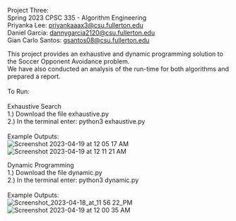 Project Three: <br>
Spring 2023 CPSC 335 - Algorithm Engineering <br>
Priyanka Lee: priyankaaax3@csu.fullerton.edu <br>
Daniel Garcia: dannygarcia2120@csu.fullerton.edu <br>
Gian Carlo Santos: gsantos08@csu.fullerton.edu <br>

This project provides an exhaustive and dynamic programming solution to the Soccer Opponent Avoidance problem. <br>
We have also conducted an analysis of the run-time for both algorithms and prepared a report. <br> 
<br>
To Run: <br>
<br>
Exhaustive Search <br>
1.) Download the file exhaustive.py <br>
2.) In the terminal enter: python3 exhaustive.py <br>
<br>
Example Outputs: <br>
![Screenshot 2023-04-19 at 12 05 17 AM](https://user-images.githubusercontent.com/78058333/232994192-348f2f07-be12-4559-be23-cf82180332ad.jpg)
![Screenshot 2023-04-19 at 12 11 21 AM](https://user-images.githubusercontent.com/78058333/232995683-e50ea296-bef6-402a-a3c9-9e848025acb1.jpg)

Dynamic Programming <br>
1.) Download the file dynamic.py <br>
2.) In the terminal enter: python3 dynamic.py <br>
<br>
Example Outputs: <br>
![Screenshot_2023-04-18_at_11 56 22_PM](https://user-images.githubusercontent.com/78058333/232992572-5e756ce3-abb7-4acd-8e48-8b27ee620932.jpg)
![Screenshot 2023-04-19 at 12 00 35 AM](https://user-images.githubusercontent.com/78058333/232992823-a072ca5c-3865-4913-b2b4-0f33afdc48e4.jpg)
